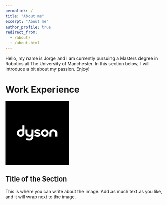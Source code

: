 ```yaml
---
permalink: /
title: "About me"
excerpt: "About me"
author_profile: true
redirect_from: 
  - /about/
  - /about.html
---
```


Hello, my name is Jorge and I am currently pursuing a Masters degree in Robotics at The University of Manchester. In this section below, I will introduce a bit about my passion. Enjoy!

Work Experience
===================
<html lang="en">
<head>
<meta charset="UTF-8">
<meta name="viewport" content="width=device-width, initial-scale=1.0">
<title>Image with Text</title>
<style>
  .image-text-container {
    overflow: auto; /* Clears the float */
  }

  .image-text-container img {
    float: left; /* Floats the image to the left */
    margin-right: 20px; /* Adds some space between the image and the text */
  }

  .text-content {
    float: right;
    width: calc(100% - 220px); /* Adjusts the text width accounting for image width */
  }
</style>
</head>
<body>

<div class="image-text-container">
  <img src='/images/dyson.png' alt='Descriptive Alt Text' width='200'>
  <div class="text-content">
    <h2>Title of the Section</h2>
    <p>This is where you can write about the image. Add as much text as you like, and it will wrap next to the image.</p>
  </div>
</div>

</body>
</html>



